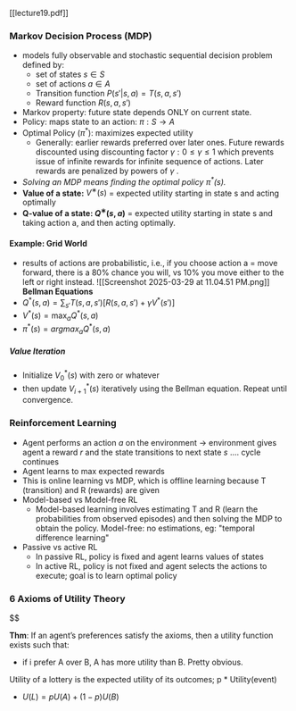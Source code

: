 [[lecture19.pdf]]
### Markov Decision Process (MDP)
- models fully observable and stochastic sequential decision problem defined by:
	- set of states $s \in S$
	- set of actions $a \in A$
	- Transition function $P(s' | s, a) = T(s, a, s')$
	- Reward function $R(s, a, s')$
- Markov property: future state depends ONLY on current state.
- Policy: maps state to an action: $\pi: S \rightarrow A$
- Optimal Policy ($\pi^*$): maximizes expected utility
	- Generally: earlier rewards preferred over later ones. Future rewards discounted using discounting factor $\gamma: 0 \leq \gamma \leq 1$ which prevents issue of infinite rewards for infinite sequence of actions.  Later rewards are penalized by powers of $\gamma$ .
- *Solving an MDP means finding the optimal policy $\pi^*(s)$.*
- **Value of a state:** $V^∗(s)$ = expected utility starting in state s and acting optimally 
- **Q-value of a state: $Q^∗(s, a)$** = expected utility starting in state s and taking action a, and then acting optimally.
#### Example: Grid World
- results of actions are probabilistic, i.e., if you choose action a = move forward, there is a 80% chance you will, vs 10% you move either to the left or right instead.
![[Screenshot 2025-03-29 at 11.04.51 PM.png]]
**Bellman Equations**
- $Q^*(s, a)= \sum_{s'} T(s, a, s')[ R(s, a, s') + \gamma V^*(s') ]$
- $V^*(s) = \max_{a} Q^*(s, a)$
- $\pi^* (s) = argmax_a Q^*(s, a)$
##### Value Iteration
- Initialize $V_0^* (s)$ with zero or whatever
- then update $V_{i+1}^* (s)$ iteratively using the Bellman equation. Repeat until convergence.

### Reinforcement Learning
- Agent performs an action $a$ on the environment $\rightarrow$ environment gives agent a reward $r$ and the state transitions to next state $s$ .... cycle continues
- Agent learns to max expected rewards
- This is online learning vs MDP, which is offline learning because T (transition) and R (rewards) are given
- Model-based vs Model-free RL
	- Model-based learning involves estimating T and R (learn the probabilities from observed episodes) and then solving the MDP to obtain the policy. Model-free: no estimations, eg: "temporal difference learning"
- Passive vs active RL
	- In passive RL, policy is fixed and agent learns values of states
	- In active RL, policy is not fixed and agent selects the actions to execute; goal is to learn optimal policy

### 6 Axioms of Utility Theory

$\$

**Thm**: If an agent’s preferences satisfy the axioms, then a utility function exists such that:
- if i prefer A over B, A has more utility than B. Pretty obvious.

Utility of a lottery is the expected utility of its outcomes; p * Utility(event)
- $U(L) = pU(A) + (1-p)U(B)$
